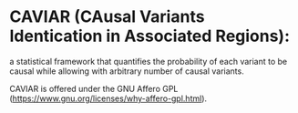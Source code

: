CAVIAR (CAusal Variants Identication in Associated Regions):
======

a statistical framework that quantifies the probability of each variant to be causal while allowing with arbitrary number of causal variants.


CAVIAR is offered under the GNU Affero GPL (https://www.gnu.org/licenses/why-affero-gpl.html).
